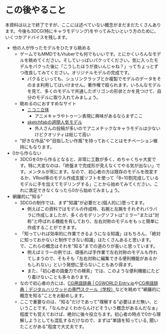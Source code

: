 # この後やること

本資料は以上で終了ですが、ここには述べていない概念がまだまだたくさんあります。今後も3DCG(特にキャラモデリング)をやってみたいという方のために、いくつかアドバイスを残します。

- 他の人が作ったモデルをひたすら眺める
  - ゲームでもMMDでもVtuberでも何でもいいです。とにかくいろんなモデルを眺めてください。そしていっぱいパクってください。気に入ったモデルをパクった後に「こうしたほうが良いんじゃね？」ってちょっとずつ改良してみてください。オリジナルモデルの完成です。
    - パクるといっても、シュリンクラップとか複製でモデルのデータをそのまま利用してはいけません。著作権で殴られます。いろんなモデルを見て、多くのモデルで共通したポリゴンの形状とかを見つけて、自分のモデルに取り入れてみましょう。
  - 眺めるのにおすすめなサイト
    - [ニコニ立体](https://3d.nicovideo.jp/)
      - アニメキャラやトゥーン表現に興味があるならまずここ
    - [sketchfabの週間人気モデル](https://sketchfab.com/3d-models/popular)
      - 外人さんの投稿が多いのでアニメチックなキャラモデルは少ないけどクオリティは総じて高い
  - "好きな作品"や"目指したい作風"を持っておくことはモチベーション維持にもなります。
- 0から作らない
  - 3DCGを0から作るとなると、非常に工数が多く、めちゃくちゃ大変です。特に大変なのは、「終盤まで完成形が見えなくてやる気が出ない」です。メンタルが死にます。なので、初心者の方は既存のモデルを改変するか、VRoid等のモデル作成支援ソフトを使って「8~10割完成しているモデルに手を加えてモデリングする」ことから始めてみてください。これに満足できなくなったら0から始めてみましょう。
- 網羅的に"知る"
  - 3DCGの制作では、まず"知識"が必要だと(個人的に)思ってます。
    - 例えばこの資料ではモデルの作成時、右腕と左腕をそれぞれバラバラに作成しましたが、多くのモデリングソフトは"ミラー"または"対称"と呼ばれる機能を有しており、左右対称のモデルをもっと簡単に作成することができます。
  - 「知っていれば効率的に作業できるようになる知識」はもちろん、「絶対に知っておかないと制作できない知識」はたくさんあると思います。で、これらの概念はそれを"知る"までの道のりが長いと思っています。
    - 例えばミラーの例では、頑張れば手作業で左右対称のモデルも作れてしまうので、そもそも「左右対称に編集できる便利機能があるかもしれない」という発想に至らないこともあり得ます。
    - また、「初心者の語彙力での検索」では、このような便利機能にたどり着けないことも多々あります。
  - なので初心者の方には、[CG用語辞典 | CGWORLD Entry.jp](https://entry.cgworld.jp/terms/)や[CG用語辞典｜デジタルハリウッドの専門スクール（学校）](https://school.dhw.co.jp/word/cg/)などを眺めて"網羅的に概念を知る"ことをお勧めします。
  - ここで重要なのは、"知る"だけであって"理解する"必要はまだ無い、ということです。「なんかよくわからんけどそういう概念があるんだなぁ」程度でも覚えておけば、絶対に後々役立ちます。初心者の時点で0から理解しようとしても混乱するだけなので、まずは"単語を知っている, 聞いたことがある"程度で大丈夫です。
